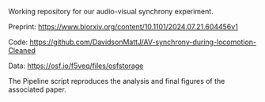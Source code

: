 Working repository for our audio-visual synchrony experiment.

Preprint: https://www.biorxiv.org/content/10.1101/2024.07.21.604456v1

Code: https://github.com/DavidsonMattJ/AV-synchrony-during-locomotion-Cleaned

Data: https://osf.io/f5veq/files/osfstorage

The Pipeline script reproduces the analysis and final figures of the associated paper.
